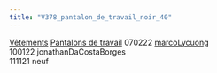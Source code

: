 ```yaml
---
title: "V378_pantalon_de_travail_noir_40"
---
```


[Vêtements](notes/equipements/L_Vetements.md) [Pantalons de travail](notes/equipements/vetements/V_PantalonsDeTravail.md) 070222 [marcoLycuong](notes/utilisateurs/beneficiaires/marcoLycuong.md)\
100122 jonathanDaCostaBorges\
111121 neuf